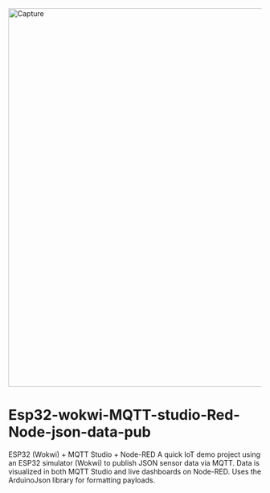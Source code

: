 <img width="753" alt="Capture" src="https://github.com/user-attachments/assets/e52cbfbd-9bc8-4774-a8f7-835feecef597" />

# Esp32-wokwi-MQTT-studio-Red-Node-json-data-pub
ESP32 (Wokwi) + MQTT Studio + Node-RED A quick IoT demo project using an ESP32 simulator (Wokwi) to publish JSON sensor data via MQTT. Data is visualized in both MQTT Studio and live dashboards on Node-RED. Uses the ArduinoJson library for formatting payloads.
